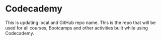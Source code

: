 # Codecademy

This is updating local and GitHub repo name.
This is the repo that will be used for all courses, Bootcamps and other activities built while using Codecademy.
